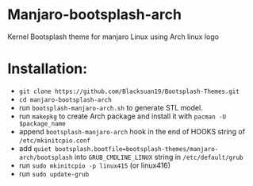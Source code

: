 # Manjaro-bootsplash-arch
Kernel Bootsplash theme for manjaro Linux using Arch linux logo

# Installation:

- `git clone https://github.com/Blacksuan19/Bootsplash-Themes.git`
- `cd manjaro-bootsplash-arch`
- run `bootsplash-manjaro-arch.sh` to generate STL model.
- run `makepkg` to create Arch package and install it with `pacman -U $package_name`
- append `bootsplash-manjaro-arch` hook in the end of HOOKS string of `/etc/mkinitcpio.conf`
- add `quiet bootsplash.bootfile=bootsplash-themes/manjaro-arch/bootsplash` into `GRUB_CMDLINE_LINUX` string in `/etc/default/grub`
- run `sudo mkinitcpio -p linux415` (or linux416)
- run `sudo update-grub`
